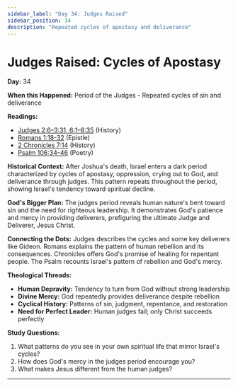 ```yaml
---
sidebar_label: "Day 34: Judges Raised"
sidebar_position: 34
description: "Repeated cycles of apostasy and deliverance"
---
```


# Judges Raised: Cycles of Apostasy

**Day:** 34

**When this Happened:** Period of the Judges - Repeated cycles of sin and deliverance

**Readings:**
 - [Judges 2:6–3:31, 6:1–8:35](https://www.biblegateway.com/passage/?search=Judges+2%3A6-3%3A31%2C+6%3A1-8%3A35&version=ESV) (History)
 - [Romans 1:18-32](https://www.biblegateway.com/passage/?search=Romans+1%3A18-32&version=ESV) (Epistle)
 - [2 Chronicles 7:14](https://www.biblegateway.com/passage/?search=2+Chronicles+7%3A14&version=ESV) (History)
 - [Psalm 106:34-46](https://www.biblegateway.com/passage/?search=Psalm+106%3A34-46&version=ESV) (Poetry)

**Historical Context:** After Joshua's death, Israel enters a dark period characterized by cycles of apostasy, oppression, crying out to God, and deliverance through judges. This pattern repeats throughout the period, showing Israel's tendency toward spiritual decline.

**God's Bigger Plan:** The judges period reveals human nature's bent toward sin and the need for righteous leadership. It demonstrates God's patience and mercy in providing deliverers, prefiguring the ultimate Judge and Deliverer, Jesus Christ.

**Connecting the Dots:** Judges describes the cycles and some key deliverers like Gideon. Romans explains the pattern of human rebellion and its consequences. Chronicles offers God's promise of healing for repentant people. The Psalm recounts Israel's pattern of rebellion and God's mercy.

****Theological Threads:****
- **Human Depravity:** Tendency to turn from God without strong leadership
- **Divine Mercy:** God repeatedly provides deliverance despite rebellion
- **Cyclical History:** Patterns of sin, judgment, repentance, and restoration
- **Need for Perfect Leader:** Human judges fail; only Christ succeeds perfectly

**Study Questions:**
1. What patterns do you see in your own spiritual life that mirror Israel's cycles?
2. How does God's mercy in the judges period encourage you?
3. What makes Jesus different from the human judges?

---